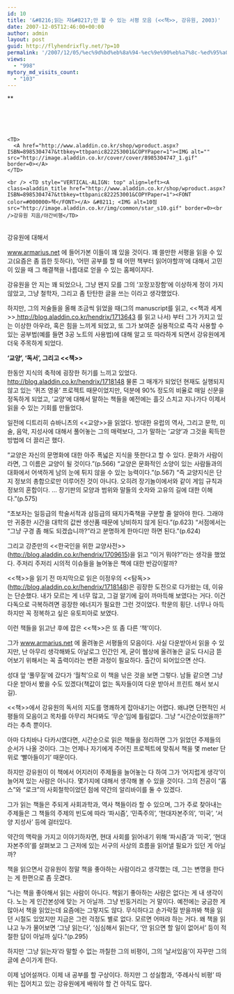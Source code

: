 ```yaml
---
id: 10
title: '&#8216;읽는 자&#8217;만 할 수 있는 서평 모음 (<<책>>, 강유원, 2003)'
date: 2007-12-05T12:46:00+00:00
author: admin
layout: post
guid: http://flyhendrixfly.net/?p=10
permalink: '/2007/12/05/%ec%9d%bd%eb%8a%94-%ec%9e%90%eb%a7%8c-%ed%95%a0-%ec%88%98-%ec%9e%88%eb%8a%94-%ec%84%9c%ed%8f%89-%eb%aa%a8%ec%9d%8c-%ec%b1%85-%ea%b0%95%ec%9c%a0%ec%9b%90-2003/'
views:
  - "998"
mytory_md_visits_count:
  - "103"
---
```

**
  
<DIV class=ttbReview>
  


<TABLE>
  <br /> <br /> 
  
  <TR>
    <br /> 
    
    <TD>
      <A href="http://www.aladdin.co.kr/shop/wproduct.aspx?ISBN=8985304747&ttbkey=ttbpanic822253001&COPYPaper=1"><IMG alt="" src="http://image.aladdin.co.kr/cover/cover/8985304747_1.gif" border=0></A>
    </TD>
    
    <br /> <TD style="VERTICAL-ALIGN: top" align=left><A class=aladdin_title href="http://www.aladdin.co.kr/shop/wproduct.aspx?ISBN=8985304747&ttbkey=ttbpanic822253001&COPYPaper=1"><FONT color=#000000>책</FONT></A> &#8211; <IMG alt=10점 src="http://image.aladdin.co.kr/img/common/star_s10.gif" border=0><br />강유원 지음/야간비행</TD>
  </TR>
</TABLE></DIV>


  




강유원에 대해서</STRONG>


  


<A href="http://www.armarius.net" target=_blank>www.armarius.net</A> 에 들어가본 이들이 꽤 있을 것이다. 꽤 쓸만한 서평을 읽을 수 있고(요즘은 좀 뜸한 듯하다), &#8216;어떤 공부를 할 때 어떤 책부터 읽어야할까&#8217;에 대해서 고민이 있을 때 그 해결책을 나름대로 얻을 수 있는 홈페이지다.


  


강유원을 안 지는 꽤 되었으나, 그냥 왠지 모를 그의 &#8216;꼬장꼬장함&#8217;에 이상하게 정이 가지 않았고, 그냥 철학자, 그리고 좀 탄탄한 글을 쓰는 이라고 생각했었다.


  


하지만, 그의 저술들을 올해 조금씩 읽었을 때(그의 manuscript를 읽고, <<책과 세계>><A href="http://blog.aladdin.co.kr/hendrix/1713643" target=_blank> http://blog.aladdin.co.kr/hendrix/1713643</A>&nbsp;를 읽고 나서) 부터 그가 가지고 있는 이상한 아우라, 혹은 힘을 느끼게 되었고, 또 그가 보여준 실용적으로 즉각 사용할 수 있는 공부법(예를 들면 3공 노트의 사용법)에 대해 알고 또 따라하게 되면서 강유원에게 더욱 주목하게 되었다.  



  


**&#8216;교양&#8217;, &#8216;독서&#8217;, 그리고 <<책>>**


  


한동안 지식의 축적에 굉장한 허기를 느끼고 있었다. <A href="http://blog.aladdin.co.kr/hendrix/1718148" target=_blank>http://blog.aladdin.co.kr/hendrix/1718148</A> 물론 그 매개가 되었던 현재도 실행되지 않고 있는 &#8216;퀴즈 영웅&#8217; 프로젝트 때문이었지만, 덕분에 90% 정도의 비율로 매일 신문을 정독하게 되었고, &#8216;교양&#8217;에 대해서 말하는 책들을 예전에는 흘깃 스치고 지나가다 이제서 읽을 수 있는 기회를 만들었다.


  


일전에 디트리히 슈바니츠의 <<교양>>을 읽었다. 방대한 유럽의 역사, 그리고 문학, 미술, 음악, 지성사에 대해서 풀어놓는 그의 매력보다, 그가 말하는 &#8216;교양&#8217;과 그것을 획득한 방법에 더 끌리곤 했다.


  


&#8220;교양은 자신의 문명화에 대한 아주 폭넓은 지식을 뜻한다고 할 수 있다. 문화가 사람이라면, 그 이름은 교양이 될 것이다.&#8221;(p.566) &#8220;교양은 문화적인 소양이 있는 사람들과의 대화에서 어색하게 남의 눈에 튀지 않을 수 있는 능력이다.&#8221;(p.567) &#8220;즉 교양지식은 단지 정보의 총합으로만 이루어진 것이 아니다. 오히려 장기놀이에서와 같이 게임 규칙과 정보의 혼합이다. &#8230; 장기판의 모양과 범위와 말들의 숫자와 고유의 길에 대한 이해다.&#8221;(p.575)


  


&#8220;초보자는 일등급의 학술서적과 삼등급의 돼지가죽책을 구분할 줄 알아야 한다. 그래야만 귀중한 시간을 대학의 값싼 생산품 때문에 낭비하지 않게 된다.&#8221;(p.623) &#8220;서점에서는 &#8220;그냥 구경 좀 해도 되겠습니까?&#8221;라고 분명하게 한마디만 하면 된다.&#8221;(p.624)


  


그리고 강준만의 <<한국인을 위한 교양사전>>(<A href="http://blog.aladdin.co.kr/hendrix/1709615" target=_blank>http://blog.aladdin.co.kr/hendrix/1709615</A>)을 읽고 &#8220;이거 뭐야?&#8221;라는 생각을 했었다. 주저리 주저리 시의적 이슈들을 늘어놓은 책에 대한 반감이랄까?


  


<<책>>을 읽기 전 마지막으로 읽은 이정우의 <<탐독>>(<A href="http://blog.aladdin.co.kr/hendrix/1718148" target=_blank>http://blog.aladdin.co.kr/hendrix/1718148</A>)은 굉장한 도전으로 다가왔는 데, 이유는 단순했다. 내가 모르는 게 너무 많고, 그걸 알기에 길이 까마득해 보였다는 거다. 이건 다독으로 극복하려면 굉장한 에너지가 필요한 그런 것이었다. 학문의 횡단. 너무나 아득하지만 꼭 정복하고 싶은 유토피아로 보였다.


  


이런 책들을 읽고난 후에 잡은 <<책>>은 또 좀 다른 &#8216;책&#8217;이다.


  


그가 <A href="http://www.armarius.net/" target=_blank>www.armarius.net</A> 에 올려놓은 서평들의 모음이다. 사실 다운받아서 읽을 수 있지만, 난 아무리 생각해봐도 아날로그 인간인 게, 굳이 웹상에 올려놓은 글도 다시금 뜯어보기 위해서는 꼭 출력이라는 변환 과정이 필요하다. 출간이 되어있으면 산다.


  


성대 앞 &#8216;풀무질&#8217;에 갔다가 &#8216;월척&#8217;으로 이 책을 낚은 것을 보면 그렇다. 남들 같으면 그냥 다운 받아서 봤을 수도 있겠다(책값이 없는 독자들이여 다운 받아서 프린트 해서 보시길).


  


<<책>>에서 강유원의 독서의 지도를 명쾌하게 잡아내기는 어렵다. 왜냐면 단편적인 서평들의 모음이고 목차를 아무리 쳐다봐도 &#8216;무순&#8217;임에 틀림없다. 그냥 &#8220;시간순이었을까?&#8221; 라는 추측 뿐이다.


  


아마 다치바나 다카시였다면, 시간순으로 읽은 책들을 정리하면 그가 읽었던 주제들의 순서가 나올 것이다. 그는 언제나 자기에게 주어진 프로젝트에 맞춰서 책을 몇 meter 단위로 &#8216;빨아들이기&#8217; 때문이다.


  


하지만 강유원이 이 책에서 어지러이 주제들을 늘어놓는 다 하여 그가 &#8216;어지럽게 생각&#8217;이 늘어져 있는 사람은 아니다. 몇가지에 대해서 생각해 볼 수 있을 것이다. 그의 전공이 &#8220;홉스&#8221;와 &#8220;로크&#8221;의 사회철학이었던 점에 약간의 알리바이를 둘 수 있겠다.


  


그가 읽는 책들은 주되게 사회과학과, 역사 책들이라 할 수 있으며, 그가 주로 찾아내는 주제들은 그 책들의 주제의 빈도에 따라 &#8216;파시즘&#8217;, &#8216;민족주의&#8217;, &#8216;현대자본주의&#8217;, &#8216;미국&#8217;, &#8216;서양 지성사&#8217; 등에 걸터있다.


  


약간의 맥락을 가지고 이야기하자면, 현대 사회를 읽어내기 위해 &#8216;파시즘&#8217;과 &#8216;미국&#8217;, &#8216;현대자본주의&#8217;를 살펴보고 그 근저에 있는 서구의 사상의 흐름을 읽어낼 필요가 있던 게 아닐까?


  


책을 읽으면서 강유원이 정말 책을 좋아하는 사람이라고 생각했는 데, 그는 변명을 한다는 게 한편으로 좀 웃겼다.


  


&#8220;나는 책을 좋아해서 읽는 사람이 아니다. 책읽기 좋아하는 사람은 없다는 게 내 생각이다. 노는 게 인간본성에 맞는 거 아닐까. 그냥 빈둥거리는 거 말이다. 예전에는 궁금한 게 많아서 책을 읽었는데 요즘에는 그렇지도 않다. 무식하다고 손가락질 받을까봐 책을 읽던 시절도 있었지만 지금은 그런 걱정도 별로 없다. 모르면 어떠랴 하는 거다. 왜 책을 읽냐고 누가 물어보면 &#8216;그냥 읽는다&#8217;, &#8216;심심해서 읽는다&#8217;, &#8216;안 읽으면 할 일이 없어서&#8217; 등이 적절한 답이 아닐까 싶다.&#8221;(p.295)


  


하지만 &#8216;그냥 읽는자&#8217;라 말할 수 없는 까칠한 그의 비평이, 그의 &#8216;날서있음&#8217;이 자꾸만 그의 글에 손이가게 한다.


  


이제 넘어설꺼다. 이제 내 공부를 할 구상이다. 하지만 그 성실함과, &#8216;주례사식 비평&#8217; 따위는 집어치고 있는 강유원에게 배워야 할 건 아직도 많다.</p>